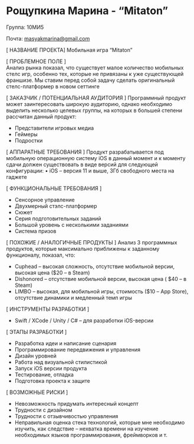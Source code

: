 # Рощупкина  Марина - “Mitaton” # 

Группа: 10МИ5

Почта:  masyakmarina@gmail.com

[ НАЗВАНИЕ ПРОЕКТА] 
Мобильная игра “Mitaton” 

[ ПРОБЛЕМНОЕ ПОЛЕ ]  
Анализ рынка показал, что существует малое количество мобильных стелс игр, особенно тех, которые не привязаны к уже существующей франшизе. Мы ставим перед собой задачу сделать оригинальный стелс-платформер в новом сеттинге 

 [ ЗАКАЗЧИК / ПОТЕНЦИАЛЬНАЯ АУДИТОРИЯ ] 
Программный продукт может заинтересовать широкую аудиторию, однако необходимо выделить несколько целевых группы, на которых в большей степени рассчитан данный продукт:

*	Представители игровых медиа
*	Геймеры
*	Подростки 

[ АППАРАТНЫЕ ТРЕБОВАНИЯ ] 
Продукт разрабатывается под мобильную операционную систему iOS в данный момент и к моменту сдачи должен существовать в виде версий для следующей конфигурации: 
•	iOS – версия 11 и выше, 3Гб свободного места на гаджете 

 [ ФУНКЦИОНАЛЬНЫЕ ТРЕБОВАНИЯ ] 
*	Сенсорное управление
*	Двухмерный стэлс-платформер
*	Сюжет
*	Серия подготовительных заданий
*	Большой уровень с несколькими заданиями
*	Система призов

 [ ПОХОЖИЕ / АНАЛОГИЧНЫЕ ПРОДУКТЫ ] 
Анализ 3 программных продуктов, которые максимально приближены к заданному функционалу, показал, что: 
*	Cuphead – высокая сложность, отсутствие мобильной версии, высокая цена ($20 – в Steam)
*	Dishonored – отсутствие мобильной версии, высокая цена ( $40 – в Steam)
*	LIMBO – высокая, для мобильной игры, стоимость ($10 – App Store), отсутствие динамики и медленный темп игры

[ ИНСТРУМЕНТЫ РАЗРАБОТКИ ] 
*	Swift / XCode / Unity / С# – для разработки iOS-версии 

 [ ЭТАПЫ РАЗРАБОТКИ ] 
*	Разработка идеи и написание сценария
*	Программирование передвижения и управления
*	Дизайн уровней
*	Работа над визуальной стилистикой
*	Запуск iOS версии продукта 
*	Тестирование, отладка 
*	Подготовка проекта к защите 

[ ВОЗМОЖНЫЕ РИСКИ ] 
*	Невозможность придумать интересный концепт
*	Трудности с дизайном
*	Трудности с отзывчивостью управления 
*	Неправильная оценка стека технологий, которые мне необходимо изучить, как следствие – нехватка времени на изучение необходимых языков программирования, фреймворков и т.

